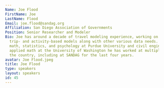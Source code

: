 ```yaml
---
Name: Joe Flood
FirstName: Joe
LastName: Flood
Email: joe.flood@sandag.org
Affiliation: San Diego Association of Governments
Position: Senior Researcher and Modeler
Bio: Joe has around a decade of travel modeling experience, working on developing
  trip- and activity-based models along with other various data needs. After studying
  math, statistics, and psychology at Purdue University and civil engineering and
  applied math at the University of Washington he has worked at multiple MPOs around
  the country, including at SANDAG for the last four years.
avatar: Joe Flood.jpeg
title: Joe Flood
type: speakers
layout: speakers
id: 45
---
```

